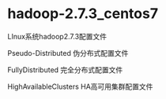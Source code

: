 # hadoop-2.7.3_centos7
LInux系统hadoop2.7.3配置文件  

Pseudo-Distributed  伪分布式配置文件  
  
FullyDistributed  完全分布式配置文件  
  
HighAvailableClusters  HA高可用集群配置文件

